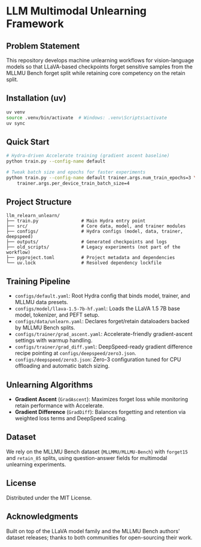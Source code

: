 # LLM Multimodal Unlearning Framework

## Problem Statement
This repository develops machine unlearning workflows for vision-language models so that LLaVA-based checkpoints forget sensitive samples from the MLLMU Bench forget split while retaining core competency on the retain split.

## Installation (uv)
```bash
uv venv
source .venv/bin/activate  # Windows: .venv\Scripts\activate
uv sync
```

## Quick Start
```bash
# Hydra-driven Accelerate training (gradient ascent baseline)
python train.py --config-name default

# Tweak batch size and epochs for faster experiments
python train.py --config-name default trainer.args.num_train_epochs=3 \
    trainer.args.per_device_train_batch_size=4
```

## Project Structure
```
llm_relearn_unlearn/
├── train.py                # Main Hydra entry point
├── src/                    # Core data, model, and trainer modules
├── configs/                # Hydra configs (model, data, trainer, deepspeed)
├── outputs/                # Generated checkpoints and logs
├── old_scripts/            # Legacy experiments (not part of the workflow)
├── pyproject.toml          # Project metadata and dependencies
└── uv.lock                 # Resolved dependency lockfile
```

## Training Pipeline
- `configs/default.yaml`: Root Hydra config that binds model, trainer, and MLLMU data presets.
- `configs/model/llava-1.5-7b-hf.yaml`: Loads the LLaVA 1.5 7B base model, tokenizer, and PEFT setup.
- `configs/data/unlearn.yaml`: Declares forget/retain dataloaders backed by MLLMU Bench splits.
- `configs/trainer/grad_ascent.yaml`: Accelerate-friendly gradient-ascent settings with warmup handling.
- `configs/trainer/grad_diff.yaml`: DeepSpeed-ready gradient difference recipe pointing at `configs/deepspeed/zero3.json`.
- `configs/deepspeed/zero3.json`: Zero-3 configuration tuned for CPU offloading and automatic batch sizing.

## Unlearning Algorithms
- **Gradient Ascent** (`GradAscent`): Maximizes forget loss while monitoring retain performance with Accelerate.
- **Gradient Difference** (`GradDiff`): Balances forgetting and retention via weighted loss terms and DeepSpeed scaling.

## Dataset
We rely on the MLLMU Bench dataset (`MLLMMU/MLLMU-Bench`) with `forget15` and `retain_85` splits, using question-answer fields for multimodal unlearning experiments.

## License
Distributed under the MIT License.

## Acknowledgments
Built on top of the LLaVA model family and the MLLMU Bench authors' dataset releases; thanks to both communities for open-sourcing their work.
